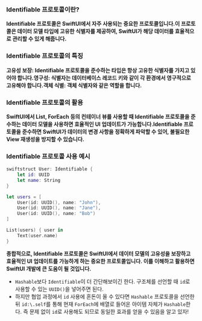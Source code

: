 ### **Identifiable 프로토콜이란?**

**Identifiable 프로토콜은 SwiftUI에서 자주 사용되는 중요한 프로토콜입니다.이 프로토콜은 데이터 모델 타입에 고유한 식별자를 제공하여, SwiftUI가 해당 데이터를 효율적으로 관리할 수 있게 해줍니다.**

### **Identifiable 프로토콜의 특징**

**고유성 보장: Identifiable 프로토콜을 준수하는 타입은 항상 고유한 식별자를 가지고 있어야 합니다.영구성: 식별자는 데이터베이스 레코드 키와 같이 각 환경에서 영구적으로 고유해야 합니다.객체 식별: 객체 식별자와 같은 역할을 합니다.**

### **Identifiable 프로토콜의 활용**

**SwiftUI에서 List, ForEach 등의 컨테이너 뷰를 사용할 때 Identifiable 프로토콜을 준수하는 데이터 모델을 사용하면 효율적인 UI 업데이트가 가능합니다.Identifiable 프로토콜을 준수하면 SwiftUI가 데이터의 변경 사항을 정확하게 파악할 수 있어, 불필요한 View 재생성을 방지할 수 있습니다.**

### **Identifiable 프로토콜 사용 예시**

```swift
swiftstruct User: Identifiable {
    let id: UUID
    let name: String
}

let users = [
    User(id: UUID(), name: "John"),
    User(id: UUID(), name: "Jane"),
    User(id: UUID(), name: "Bob")
]

List(users) { user in
    Text(user.name)
}

```

**종합적으로, Identifiable 프로토콜은 SwiftUI에서 데이터 모델의 고유성을 보장하고 효율적인 UI 업데이트를 가능하게 하는 중요한 프로토콜입니다. 이를 이해하고 활용하면 SwiftUI 개발에 큰 도움이 될 것입니다.**

- `Hashable`보다 `Identifiable`이 더 간단해보이긴 한다. 구조체를 선언할 때 `id`로 사용할 수 있는 `UUID()`을 넣어주면 된다.
- 하지만 협업 과정에서 `id` 사용에 혼돈이 올 수 있다면 `Hashable` 프로토콜을 선언한 뒤 `id:\.self`를 통해 현재 `ForEach`에 배열로 들어온 아이템 자체가 `Hashable`한다. 즉 문제 없이 `id`로 사용해도 되므로 동일한 효과를 얻을 수 있음을 알고 있자!